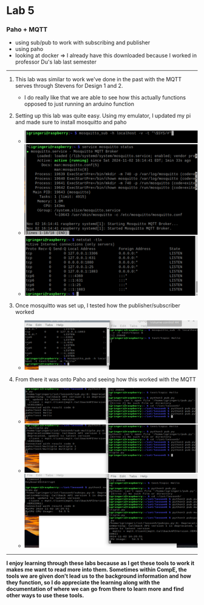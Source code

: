 # Lab 5

### Paho + MQTT
- using sub/pub to work with subscribing and publisher
- using paho 
- looking at docker => I already have this downloaded because I worked in professor Du's lab last semester
---
1. This lab was similar to work we've done in the past with the MQTT serves through Stevens for Design 1 and 2. 
    * I do really like that we are able to see how this actually functions opposed to just running an arduino function

2. Setting up this lab was quite easy. Using my emulator, I updated my pi and made sure to install mosquitto and paho
    * ![first](startMosSun.png)
    * ![second](runMosMQTT.png)
    * ![third](netstatListen.png)

3. Once mosquitto was set up, I tested how the publisher/subscriber worked
    * ![pub/sub](pubSubMos.png)

4. From there it was onto Paho and seeing how this worked with the MQTT
    * ![run](runningWithPaho.png)
    * ![several](multiplePaho.png)
    * ![cpu](cpuUsage.png)

--- 
**I enjoy learning through these labs because as I get these tools to work it makes me want to read more into them. Sometimes within CompE, the tools we are given don't lead us to the background information and how they function, so I do appreciate the learning along with the documentation of where we can go from there to learn more and find other ways to use these tools.**